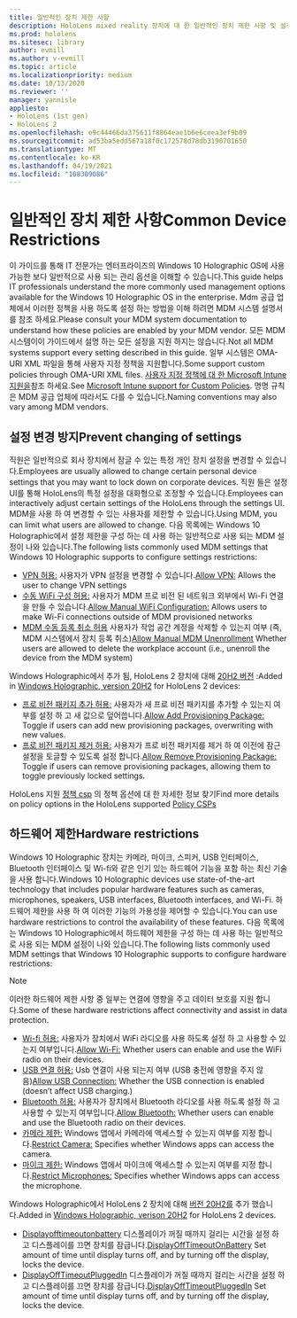 ```yaml
---
title: 일반적인 장치 제한 사항
description: HoloLens mixed reality 장치에 대 한 일반적인 장치 제한 사항 및 설정을 최신 상태로 유지 합니다.
ms.prod: hololens
ms.sitesec: library
author: evmill
ms.author: v-evmill
ms.topic: article
ms.localizationpriority: medium
ms.date: 10/13/2020
ms.reviewer: ''
manager: yannisle
appliesto:
- HoloLens (1st gen)
- HoloLens 2
ms.openlocfilehash: e9c44466da375611f8864eae1b6e6ceea3ef9b09
ms.sourcegitcommit: ad53ba5edd567a18f0c172578d78db3190701650
ms.translationtype: MT
ms.contentlocale: ko-KR
ms.lasthandoff: 04/19/2021
ms.locfileid: "108309086"
---
```

# <a name="common-device-restrictions"></a><span data-ttu-id="75629-103">일반적인 장치 제한 사항</span><span class="sxs-lookup"><span data-stu-id="75629-103">Common Device Restrictions</span></span> 

<span data-ttu-id="75629-104">이 가이드를 통해 IT 전문가는 엔터프라이즈의 Windows 10 Holographic OS에 사용 가능한 보다 일반적으로 사용 되는 관리 옵션을 이해할 수 있습니다.</span><span class="sxs-lookup"><span data-stu-id="75629-104">This guide helps IT professionals understand the more commonly used management options available for the Windows 10 Holographic OS in the enterprise.</span></span> <span data-ttu-id="75629-105">Mdm 공급 업체에서 이러한 정책을 사용 하도록 설정 하는 방법을 이해 하려면 MDM 시스템 설명서를 참조 하세요.</span><span class="sxs-lookup"><span data-stu-id="75629-105">Please consult your MDM system documentation to understand how these policies are enabled by your MDM vendor.</span></span> <span data-ttu-id="75629-106">모든 MDM 시스템이이 가이드에서 설명 하는 모든 설정을 지원 하지는 않습니다.</span><span class="sxs-lookup"><span data-stu-id="75629-106">Not all MDM systems support every setting described in this guide.</span></span> <span data-ttu-id="75629-107">일부 시스템은 OMA-URI XML 파일을 통해 사용자 지정 정책을 지원합니다.</span><span class="sxs-lookup"><span data-stu-id="75629-107">Some support custom policies through OMA-URI XML files.</span></span> <span data-ttu-id="75629-108">[사용자 지정 정책에 대 한 Microsoft Intune 지원을](https://docs.microsoft.com/mem/intune/configuration/custom-settings-windows-10)참조 하세요.</span><span class="sxs-lookup"><span data-stu-id="75629-108">See [Microsoft Intune support for Custom Policies](https://docs.microsoft.com/mem/intune/configuration/custom-settings-windows-10).</span></span> <span data-ttu-id="75629-109">명명 규칙은 MDM 공급 업체에 따라서도 다를 수 있습니다.</span><span class="sxs-lookup"><span data-stu-id="75629-109">Naming conventions may also vary among MDM vendors.</span></span>

## <a name="prevent-changing-of-settings"></a><span data-ttu-id="75629-110">설정 변경 방지</span><span class="sxs-lookup"><span data-stu-id="75629-110">Prevent changing of settings</span></span>
<span data-ttu-id="75629-111">직원은 일반적으로 회사 장치에서 잠글 수 있는 특정 개인 장치 설정을 변경할 수 있습니다.</span><span class="sxs-lookup"><span data-stu-id="75629-111">Employees are usually allowed to change certain personal device settings that you may want to lock down on corporate devices.</span></span> <span data-ttu-id="75629-112">직원 들은 설정 UI를 통해 HoloLens의 특정 설정을 대화형으로 조정할 수 있습니다.</span><span class="sxs-lookup"><span data-stu-id="75629-112">Employees can interactively adjust certain settings of the HoloLens through the settings UI.</span></span> <span data-ttu-id="75629-113">MDM을 사용 하 여 변경할 수 있는 사용자를 제한할 수 있습니다.</span><span class="sxs-lookup"><span data-stu-id="75629-113">Using MDM, you can limit what users are allowed to change.</span></span> <span data-ttu-id="75629-114">다음 목록에는 Windows 10 Holographic에서 설정 제한을 구성 하는 데 사용 하는 일반적으로 사용 되는 MDM 설정이 나와 있습니다.</span><span class="sxs-lookup"><span data-stu-id="75629-114">The following lists commonly used MDM settings that Windows 10 Holographic supports to configure settings restrictions:</span></span>
-   <span data-ttu-id="75629-115">[VPN 허용:](https://docs.microsoft.com/windows/client-management/mdm/policy-csp-settings#settings-allowvpn) 사용자가 VPN 설정을 변경할 수 있습니다.</span><span class="sxs-lookup"><span data-stu-id="75629-115">[Allow VPN:](https://docs.microsoft.com/windows/client-management/mdm/policy-csp-settings#settings-allowvpn) Allows the user to change VPN settings</span></span>
-   <span data-ttu-id="75629-116">[수동 WiFi 구성 허용:](https://docs.microsoft.com/windows/client-management/mdm/policy-csp-wifi#wifi-allowmanualwificonfiguration) 사용자가 MDM 프로 비전 된 네트워크 외부에서 Wi-Fi 연결을 만들 수 있습니다.</span><span class="sxs-lookup"><span data-stu-id="75629-116">[Allow Manual WiFi Configuration:](https://docs.microsoft.com/windows/client-management/mdm/policy-csp-wifi#wifi-allowmanualwificonfiguration) Allows users to make Wi-Fi connections outside of MDM provisioned networks</span></span>
-   <span data-ttu-id="75629-117">[MDM 수동 등록 취소 허용](https://docs.microsoft.com/windows/client-management/mdm/policy-csp-experience#experience-allowmanualmdmunenrollment) 사용자가 작업 공간 계정을 삭제할 수 있는지 여부 (즉, MDM 시스템에서 장치 등록 취소)</span><span class="sxs-lookup"><span data-stu-id="75629-117">[Allow Manual MDM Unenrollment](https://docs.microsoft.com/windows/client-management/mdm/policy-csp-experience#experience-allowmanualmdmunenrollment) Whether users are allowed to delete the workplace account (i.e., unenroll the device from the MDM system)</span></span>

<span data-ttu-id="75629-118">Windows Holographic에서 추가 됨, HoloLens 2 장치에 대해 [20H2 버전](hololens-release-notes.md#windows-holographic-version-20h2) :</span><span class="sxs-lookup"><span data-stu-id="75629-118">Added in [Windows Holographic, version 20H2](hololens-release-notes.md#windows-holographic-version-20h2) for HoloLens 2 devices:</span></span>
- <span data-ttu-id="75629-119">[프로 비전 패키지 추가 허용:](https://docs.microsoft.com/windows/client-management/mdm/policy-csp-security#security-allowaddprovisioningpackage) 사용자가 새 프로 비전 패키지를 추가할 수 있는지 여부를 설정 하 고 새 값으로 덮어씁니다.</span><span class="sxs-lookup"><span data-stu-id="75629-119">[Allow Add Provisioning Package:](https://docs.microsoft.com/windows/client-management/mdm/policy-csp-security#security-allowaddprovisioningpackage) Toggle if users can add new provisioning packages, overwriting with new values.</span></span>
- <span data-ttu-id="75629-120">[프로 비전 패키지 제거 허용:](https://docs.microsoft.com/windows/client-management/mdm/policy-csp-security#security-allowremoveprovisioningpackage) 사용자가 프로 비전 패키지를 제거 하 여 이전에 잠근 설정을 토글할 수 있도록 설정 합니다.</span><span class="sxs-lookup"><span data-stu-id="75629-120">[Allow Remove Provisioning Package:](https://docs.microsoft.com/windows/client-management/mdm/policy-csp-security#security-allowremoveprovisioningpackage) Toggle if users can remove provisioning packages, allowing them to toggle previously locked settings.</span></span>

<span data-ttu-id="75629-121">HoloLens 지원 [정책 csp](https://docs.microsoft.com/windows/client-management/mdm/policy-csps-supported-by-hololens2) 의 정책 옵션에 대 한 자세한 정보 찾기</span><span class="sxs-lookup"><span data-stu-id="75629-121">Find more details on policy options in the HoloLens supported [Policy CSPs](https://docs.microsoft.com/windows/client-management/mdm/policy-csps-supported-by-hololens2)</span></span>

## <a name="hardware-restrictions"></a><span data-ttu-id="75629-122">하드웨어 제한</span><span class="sxs-lookup"><span data-stu-id="75629-122">Hardware restrictions</span></span>
<span data-ttu-id="75629-123">Windows 10 Holographic 장치는 카메라, 마이크, 스피커, USB 인터페이스, Bluetooth 인터페이스 및 Wi-fi와 같은 인기 있는 하드웨어 기능을 포함 하는 최신 기술을 사용 합니다.</span><span class="sxs-lookup"><span data-stu-id="75629-123">Windows 10 Holographic devices use state-of-the-art technology that includes popular hardware features such as cameras, microphones, speakers, USB interfaces, Bluetooth interfaces, and Wi-Fi.</span></span> <span data-ttu-id="75629-124">하드웨어 제한을 사용 하 여 이러한 기능의 가용성을 제어할 수 있습니다.</span><span class="sxs-lookup"><span data-stu-id="75629-124">You can use hardware restrictions to control the availability of these features.</span></span>
<span data-ttu-id="75629-125">다음 목록에는 Windows 10 Holographic에서 하드웨어 제한을 구성 하는 데 사용 하는 일반적으로 사용 되는 MDM 설정이 나와 있습니다.</span><span class="sxs-lookup"><span data-stu-id="75629-125">The following lists commonly used MDM settings that Windows 10 Holographic supports to configure hardware restrictions:</span></span>

> [!NOTE]
> <span data-ttu-id="75629-126">이러한 하드웨어 제한 사항 중 일부는 연결에 영향을 주고 데이터 보호를 지원 합니다.</span><span class="sxs-lookup"><span data-stu-id="75629-126">Some of these hardware restrictions affect connectivity and assist in data protection.</span></span>

-   <span data-ttu-id="75629-127">[Wi-fi 허용:](https://docs.microsoft.com/windows/client-management/mdm/policy-csp-wifi#wifi-allowwifi) 사용자가 장치에서 WiFi 라디오를 사용 하도록 설정 하 고 사용할 수 있는지 여부입니다.</span><span class="sxs-lookup"><span data-stu-id="75629-127">[Allow Wi-Fi:](https://docs.microsoft.com/windows/client-management/mdm/policy-csp-wifi#wifi-allowwifi) Whether users can enable and use the WiFi radio on their devices.</span></span>
-   <span data-ttu-id="75629-128">[USB 연결 허용:](https://docs.microsoft.com/windows/client-management/mdm/policy-csp-connectivity#connectivity-allowusbconnection) Usb 연결이 사용 되는지 여부 (USB 충전에 영향을 주지 않음)</span><span class="sxs-lookup"><span data-stu-id="75629-128">[Allow USB Connection:](https://docs.microsoft.com/windows/client-management/mdm/policy-csp-connectivity#connectivity-allowusbconnection) Whether the USB connection is enabled (doesn’t affect USB charging.)</span></span>
-   <span data-ttu-id="75629-129">[Bluetooth 허용:](https://docs.microsoft.com/windows/client-management/mdm/policy-csp-connectivity#connectivity-allowbluetooth) 사용자가 장치에서 Bluetooth 라디오를 사용 하도록 설정 하 고 사용할 수 있는지 여부입니다.</span><span class="sxs-lookup"><span data-stu-id="75629-129">[Allow Bluetooth:](https://docs.microsoft.com/windows/client-management/mdm/policy-csp-connectivity#connectivity-allowbluetooth) Whether users can enable and use the Bluetooth radio on their devices.</span></span>
-   <span data-ttu-id="75629-130">[카메라 제한:](https://docs.microsoft.com/windows/client-management/mdm/policy-csp-privacy#privacy-letappsaccesscamera) Windows 앱에서 카메라에 액세스할 수 있는지 여부를 지정 합니다.</span><span class="sxs-lookup"><span data-stu-id="75629-130">[Restrict Camera:](https://docs.microsoft.com/windows/client-management/mdm/policy-csp-privacy#privacy-letappsaccesscamera) Specifies whether Windows apps can access the camera.</span></span>
-   <span data-ttu-id="75629-131">[마이크 제한:](https://docs.microsoft.com/windows/client-management/mdm/policy-csp-privacy#privacy-letappsaccessmicrophone) Windows 앱에서 마이크에 액세스할 수 있는지 여부를 지정 합니다.</span><span class="sxs-lookup"><span data-stu-id="75629-131">[Restrict Microphones:](https://docs.microsoft.com/windows/client-management/mdm/policy-csp-privacy#privacy-letappsaccessmicrophone) Specifies whether Windows apps can access the microphone.</span></span>

<span data-ttu-id="75629-132">Windows Holographic에서 HoloLens 2 장치에 대해 [버전 20H2를](hololens-release-notes.md#windows-holographic-version-20h2) 추가 했습니다.</span><span class="sxs-lookup"><span data-stu-id="75629-132">Added in [Windows Holographic, verison 20H2](hololens-release-notes.md#windows-holographic-version-20h2) for HoloLens 2 devices.</span></span> 
- <span data-ttu-id="75629-133">[Displayofftimeoutonbattery](https://docs.microsoft.com/windows/client-management/mdm/policy-csp-power#power-displayofftimeoutonbattery) 디스플레이가 꺼질 때까지 걸리는 시간을 설정 하 고 디스플레이를 끄면 장치를 잠급니다.</span><span class="sxs-lookup"><span data-stu-id="75629-133">[DisplayOffTimeoutOnBattery](https://docs.microsoft.com/windows/client-management/mdm/policy-csp-power#power-displayofftimeoutonbattery) Set amount of time until display turns off, and by turning off the display, locks the device.</span></span> 
- <span data-ttu-id="75629-134">[DisplayOffTimeoutPluggedIn](https://docs.microsoft.com/windows/client-management/mdm/policy-csp-power#power-displayofftimeoutpluggedin) 디스플레이가 꺼질 때까지 걸리는 시간을 설정 하 고 디스플레이를 끄면 장치를 잠급니다.</span><span class="sxs-lookup"><span data-stu-id="75629-134">[DisplayOffTimeoutPluggedIn](https://docs.microsoft.com/windows/client-management/mdm/policy-csp-power#power-displayofftimeoutpluggedin) Set amount of time until display turns off, and by turning off the display, locks the device.</span></span> 
